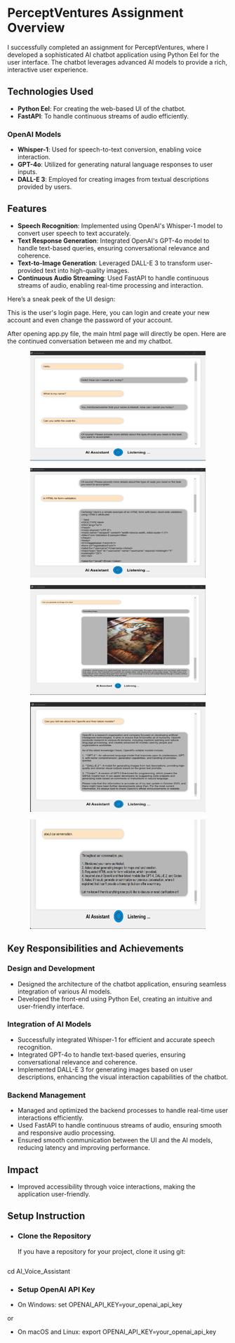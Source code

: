 # PerceptVentures Assignment Overview

I successfully completed an assignment for PerceptVentures, where I developed a sophisticated AI chatbot application using Python Eel for the user interface. The chatbot leverages advanced AI models to provide a rich, interactive user experience.

## Technologies Used

- **Python Eel**: For creating the web-based UI of the chatbot.
- **FastAPI**: To handle continuous streams of audio efficiently.

### OpenAI Models

- **Whisper-1**: Used for speech-to-text conversion, enabling voice interaction.
- **GPT-4o**: Utilized for generating natural language responses to user inputs.
- **DALL-E 3**: Employed for creating images from textual descriptions provided by users.

## Features

- **Speech Recognition**: Implemented using OpenAI's Whisper-1 model to convert user speech to text accurately.
- **Text Response Generation**: Integrated OpenAI's GPT-4o model to handle text-based queries, ensuring conversational relevance and coherence.
- **Text-to-Image Generation**: Leveraged DALL-E 3 to transform user-provided text into high-quality images.
- **Continuous Audio Streaming**: Used FastAPI to handle continuous streams of audio, enabling real-time processing and interaction.


Here’s a sneak peek of the UI design: 

This is the user's login page. Here, you can login and create your new account and even change the password of your account.


After opening app.py file, the main html page will directly be open. Here are the continued conversation between me and my chatbot.
<p align="center">
<img src="images/frontend1.png" alt="Image 1" style="height: 250px; width: 400px"><br>
</p>
<p align="center">
<img src="images/frontend2.png" alt="Image 2" style="height: 250px; width: 400px"><br>
</p>
 <p align="center">
<img src="images/frontend3.png" alt="Image 3" style="height: 250px; width: 400px"><br>
</p>
<p align="center">
<img src="images/frontend4.png" alt="Image 4" style="height: 250px; width: 400px"><br>
</p>
<p align="center">
<img src="images/frontend5.png" alt="Image 5" style="height: 250px; width: 400px"><br>
</p>

## Key Responsibilities and Achievements

### Design and Development
- Designed the architecture of the chatbot application, ensuring seamless integration of various AI models.
- Developed the front-end using Python Eel, creating an intuitive and user-friendly interface.

### Integration of AI Models
- Successfully integrated Whisper-1 for efficient and accurate speech recognition.
- Integrated GPT-4o to handle text-based queries, ensuring conversational relevance and coherence.
- Implemented DALL-E 3 for generating images based on user descriptions, enhancing the visual interaction capabilities of the chatbot.

### Backend Management
- Managed and optimized the backend processes to handle real-time user interactions efficiently.
- Used FastAPI to handle continuous streams of audio, ensuring smooth and responsive audio processing.
- Ensured smooth communication between the UI and the AI models, reducing latency and improving performance.

## Impact
- Improved accessibility through voice interactions, making the application user-friendly.

## Setup Instruction
- ### Clone the Repository 
     If you have a repository for your project, clone it using git: 
     ```bash git clone https://github.com/Akshat2512/AI-ChatBot.git 

 cd AI_Voice_Assistant


- ### Setup OpenAI API Key
- On Windows:
  set OPENAI_API_KEY=your_openai_api_key

or

- On macOS and Linux:
  export OPENAI_API_KEY=your_openai_api_key

